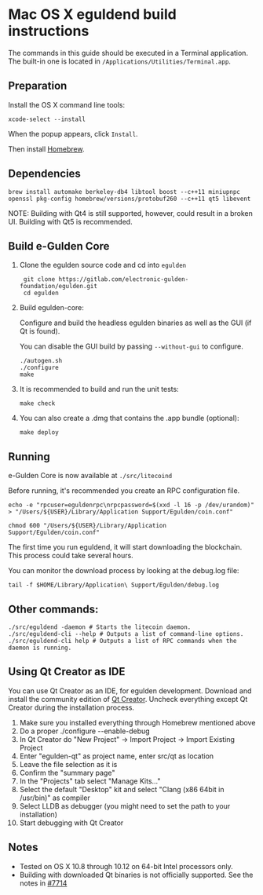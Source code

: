 Mac OS X eguldend build instructions
====================================
The commands in this guide should be executed in a Terminal application.
The built-in one is located in `/Applications/Utilities/Terminal.app`.

Preparation
-----------
Install the OS X command line tools:

`xcode-select --install`

When the popup appears, click `Install`.

Then install [Homebrew](http://brew.sh).

Dependencies
----------------------

    brew install automake berkeley-db4 libtool boost --c++11 miniupnpc openssl pkg-config homebrew/versions/protobuf260 --c++11 qt5 libevent

NOTE: Building with Qt4 is still supported, however, could result in a broken UI. Building with Qt5 is recommended.

Build e-Gulden Core
------------------------

1. Clone the egulden source code and cd into `egulden`

        git clone https://gitlab.com/electronic-gulden-foundation/egulden.git
        cd egulden

2.  Build egulden-core:

    Configure and build the headless egulden binaries as well as the GUI (if Qt is found).

    You can disable the GUI build by passing `--without-gui` to configure.

        ./autogen.sh
        ./configure
        make

3.  It is recommended to build and run the unit tests:

        make check

4.  You can also create a .dmg that contains the .app bundle (optional):

        make deploy

Running
-------

e-Gulden Core is now available at `./src/litecoind`

Before running, it's recommended you create an RPC configuration file.

    echo -e "rpcuser=eguldenrpc\nrpcpassword=$(xxd -l 16 -p /dev/urandom)" > "/Users/${USER}/Library/Application Support/Egulden/coin.conf"

    chmod 600 "/Users/${USER}/Library/Application Support/Egulden/coin.conf"

The first time you run eguldend, it will start downloading the blockchain. This process could take several hours.

You can monitor the download process by looking at the debug.log file:

    tail -f $HOME/Library/Application\ Support/Egulden/debug.log

Other commands:
-------

    ./src/eguldend -daemon # Starts the litecoin daemon.
    ./src/eguldend-cli --help # Outputs a list of command-line options.
    ./src/eguldend-cli help # Outputs a list of RPC commands when the daemon is running.

Using Qt Creator as IDE
------------------------
You can use Qt Creator as an IDE, for egulden development.
Download and install the community edition of [Qt Creator](https://www.qt.io/download/).
Uncheck everything except Qt Creator during the installation process.

1. Make sure you installed everything through Homebrew mentioned above
2. Do a proper ./configure --enable-debug
3. In Qt Creator do "New Project" -> Import Project -> Import Existing Project
4. Enter "egulden-qt" as project name, enter src/qt as location
5. Leave the file selection as it is
6. Confirm the "summary page"
7. In the "Projects" tab select "Manage Kits..."
8. Select the default "Desktop" kit and select "Clang (x86 64bit in /usr/bin)" as compiler
9. Select LLDB as debugger (you might need to set the path to your installation)
10. Start debugging with Qt Creator

Notes
-----

* Tested on OS X 10.8 through 10.12 on 64-bit Intel processors only.
* Building with downloaded Qt binaries is not officially supported. See the notes in [#7714](https://github.com/bitcoin/bitcoin/issues/7714)
